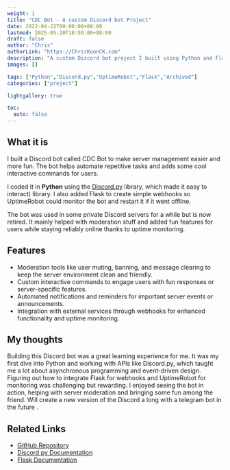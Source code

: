 ```yaml
---
weight: 1
title: "CDC Bot - A custom Discord bot Project"
date: 2022-04-22T00:00:00+08:00
lastmod: 2025-05-20T18:50:00+08:00
draft: false
author: "Chris"
authorLink: "https://ChrisKoonCK.com"
description: "A custom Discord bot project I built using Python and Flask to automate server management tasks and add fun features for users." 
images: []

tags: ["Python","Discord.py","UptimeRobot","Flask","Archived"]
categories: ["project"]

lightgallery: true

toc:
  auto: false
---
```


## What it is

I built a Discord bot called CDC Bot to make server management easier and more fun. The bot helps automate repetitive
tasks and adds some cool interactive commands for users.

I coded it in **Python** using the [Discord.py](https://discordpy.readthedocs.io/) library, which made it easy to interact) library. I also added Flask to create simple webhooks so UptimeRobot could
monitor the bot and restart it if it went offline.

The bot was used in some private Discord servers for a while but is now retired. It mainly helped with moderation stuff
and added fun features for users while staying reliably online thanks to uptime monitoring.


## Features

- Moderation tools like user muting, banning, and message clearing to keep the server environment clean and friendly.
- Custom interactive commands to engage users with fun responses or server-specific features.
- Automated notifications and reminders for important server events or announcements.
- Integration with external services through webhooks for enhanced functionality and uptime monitoring.

## My thoughts
Building this Discord bot was a great learning experience for me. 
It was my first dive into Python and working with APIs like Discord.py, 
which taught me a lot about asynchronous programming and event-driven design. 
Figuring out how to integrate Flask for webhooks and UptimeRobot for monitoring was challenging but rewarding.
I enjoyed seeing the bot in action, helping with server moderation and bringing some fun among the friend. 
Will create a new version of the Discord a long with a telegram bot in the future .

## Related Links

- [GitHub Repository](https://github.com/ChrisWK51/CDCBot)
- [Discord.py Documentation](https://discordpy.readthedocs.io/en/stable/)
- [Flask Documentation](https://flask.palletsprojects.com)